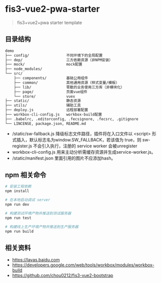 # fis3-vue2-pwa-starter

> fis3+vue2+pwa starter template

## 目录结构

``` bash
demo
├── config/                 不同环境下的全局配置
├── dep/                    三方依赖资源（非NPM安装）
├── mock/                   mock配置
├── node_modules/
└── src/
    ├── components/         基础公用组件
    ├── common/             其他通用资源（样式变量/模板）
    ├── lib/                零散的业务使用三方库（非模块化）
    ├── page/               页面vue组件
    └── store/              vuex
├── static/                 静态资源
├── utils/                  辅助工具
├── deploy.js               远程部署配置
├── workbox-cli-config.js   workbox-build配置
├── .babelrc, .editorconfig, .fecsignore, .fecsrc, .gitignore
└── LINCENSE, package.json, README.md
```

* /static/sw-fallback.js 降级标志文件路径，插件将在入口文件以 &lt;script&gt; 形式插入，默认标志名为window.SW_FALLBACK，若该值为 true，则 sw-register.js 不会引入执行，注册的 service worker 会被unregister
* workbox-cli-config.js 用来主动分析需缓存资源并生成service-worker.js。
* /static/manifest.json 里面引用的图片不应添加hash。


## npm 相关命令

``` bash
# 安装工程依赖
npm install

# 在本地启动调试 server
npm run dev

# 构建测试环境产物并推送到测试服务器
npm run test

# 构建线上生产环境产物并推送到生产服务器
npm run build

```

## 相关资料

* https://lavas.baidu.com
* https://developers.google.com/web/tools/workbox/modules/workbox-build
* https://github.com/chou0212/fis3-vue2-bootstrap
